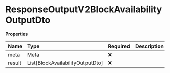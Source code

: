 # ResponseOutputV2BlockAvailabilityOutputDto

**Properties**

| Name   | Type                             | Required | Description |
| :----- | :------------------------------- | :------- | :---------- |
| meta   | Meta                             | ❌       |             |
| result | List[BlockAvailabilityOutputDto] | ❌       |             |

<!-- This file was generated by liblab | https://liblab.com/ -->

